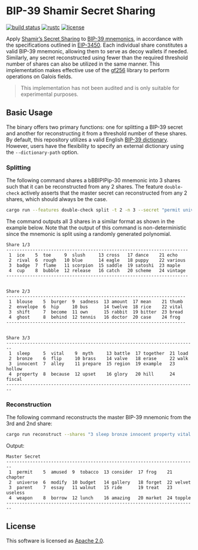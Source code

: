 # BIP-39 Shamir Secret Sharing

[![build status](https://img.shields.io/github/actions/workflow/status/asonnino/shamir-bip39/rust.yml?branch=main&logo=github&style=flat-square)](https://github.com/asonnino/shamir-bip39/actions)
[![rustc](https://img.shields.io/badge/rustc-1.69+-blue?style=flat-square&logo=rust)](https://www.rust-lang.org)
[![license](https://img.shields.io/badge/license-Apache-blue.svg?style=flat-square)](LICENSE)

Apply [Shamir’s Secret Sharing](https://en.wikipedia.org/wiki/Shamir%27s_secret_sharing) to [BIP-39 mnemonics](https://github.com/bitcoin/bips/blob/master/bip-0039.mediawiki), in accordance with the specifications outlined in [EIP-3450](https://eips.ethereum.org/EIPS/eip-3450). Each individual share constitutes a valid BIP-39 mnemonic, allowing them to serve as decoy wallets if needed. Similarly, any secret reconstructed using fewer than the required threshold number of shares can also be utilized in the same manner. This implementation makes effective use of the [gf256](https://github.com/geky/gf256) library to perform operations on Galois fields.

> This implementation has not been audited and is only suitable for experimental purposes.

## Basic Usage

The binary offers two primary functions: one for splitting a BIP-39 secret and another for reconstructing it from a threshold number of these shares. By default, this repository utilizes a valid English [BIP-39 dictionary](https://github.com/asonnino/shamir-bip39/blob/main/assets/bip39-en.txt). However, users have the flexibility to specify an external dictionary using the `--dictionary-path` option.

### Splitting

The following command shares a bBBIPIPip-30 mnemonic into 3 shares such that it can be reconstructed from any 2 shares. The feature `double-check` actively asserts that the master secret can reconstructed from any 2 shares, which should always be the case.

```bash
cargo run --features double-check split -t 2 -n 3 --secret "permit universe parent weapon amused modify essay borrow tobacco budget walnut lunch consider gallery ride amazing frog forget treat market chapter velvet useless topple"
```

The command outputs all 3 shares in a similar format as shown in the example below. Note that the output of this command is non-deterministic since the mnemonic is split using a randomly generated polynomial.

```text
Share 1/3
---------------------------------------------------------------------
 1  ice    5  toe     9  slush     13 cross   17 dance    21 echo
 2  rival  6  rough   10 blue      14 eagle   18 puppy    22 various
 3  badge  7  flame   11 scorpion  15 saddle  19 satoshi  23 maple
 4  cup    8  bubble  12 release   16 catch   20 scheme   24 vintage
---------------------------------------------------------------------


Share 2/3
--------------------------------------------------------------------
 1  blouse    5  burger  9  sadness  13 amount  17 mean    21 thumb
 2  envelope  6  hip     10 bus      14 twelve  18 rice    22 vital
 3  shift     7  become  11 own      15 rabbit  19 bitter  23 bread
 4  ghost     8  behind  12 tennis   16 doctor  20 case    24 frog
--------------------------------------------------------------------


Share 3/3
------------------------------------------------------------------------
 1  sleep     5  vital    9  myth     13 battle  17 together  21 load
 2  bronze    6  flip     10 brass    14 valve   18 erase     22 walk
 3  innocent  7  alley    11 prepare  15 region  19 example   23 hollow
 4  property  8  because  12 upset    16 glory   20 hill      24 fiscal
------------------------------------------------------------------------
```

### Reconstruction

The following command reconstructs the master BIP-39 mnemonic from the 3rd and 2nd share:

```bash
cargo run reconstruct --shares "3 sleep bronze innocent property vital flip alley because myth brass prepare upset battle valve region glory together erase example hill load walk hollow fiscal","2 blouse envelope shift ghost burger hip become behind sadness bus own tennis amount twelve rabbit doctor mean rice bitter case thumb vital bread frog"
```

Output:

```text
Master Secret
------------------------------------------------------------------------
 1  permit    5  amused  9  tobacco  13 consider  17 frog    21 chapter
 2  universe  6  modify  10 budget   14 gallery   18 forget  22 velvet
 3  parent    7  essay   11 walnut   15 ride      19 treat   23 useless
 4  weapon    8  borrow  12 lunch    16 amazing   20 market  24 topple
------------------------------------------------------------------------
```

## License

This software is licensed as [Apache 2.0](LICENSE).
